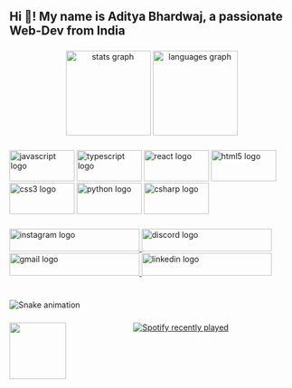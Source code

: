 <h2 align="left">Hi 👋! My name is Aditya Bhardwaj, a passionate Web-Dev from India</h2>

###

<div align="center">
  <img src="https://github-readme-stats.vercel.app/api?username=adit-bhardwaj&hide_title=false&hide_rank=false&show_icons=true&include_all_commits=true&count_private=true&disable_animations=false&theme=dracula&locale=en&hide_border=false" height="150" alt="stats graph"  />
  <img src="https://github-readme-stats.vercel.app/api/top-langs?username=adit-bhardwaj&locale=en&hide_title=false&layout=compact&card_width=320&langs_count=5&theme=dracula&hide_border=false" height="150" alt="languages graph"  />
</div>

###

<div align="left">
  <img src="https://cdn.jsdelivr.net/gh/devicons/devicon/icons/javascript/javascript-original.svg" height="55" width="115" alt="javascript logo"  />
  <img src="https://cdn.jsdelivr.net/gh/devicons/devicon/icons/typescript/typescript-plain.svg" height="55" width="115" alt="typescript logo"  />
  <img src="https://cdn.jsdelivr.net/gh/devicons/devicon/icons/react/react-original.svg" height="55" width="115" alt="react logo"  />
  <img src="https://cdn.jsdelivr.net/gh/devicons/devicon/icons/html5/html5-original.svg" height="55" width="115" alt="html5 logo"  />
  <img src="https://cdn.jsdelivr.net/gh/devicons/devicon/icons/css3/css3-original.svg" height="55" width="115" alt="css3 logo"  />
  <img src="https://cdn.jsdelivr.net/gh/devicons/devicon/icons/python/python-original.svg" height="55" width="115" alt="python logo"  />
  <img src="https://cdn.jsdelivr.net/gh/devicons/devicon/icons/csharp/csharp-original.svg" height="55" width="115" alt="csharp logo"  />
</div>

###

<div align="left">
  <a href="aditya.__.bhardwaj" target="_blank">
    <img src="https://raw.githubusercontent.com/maurodesouza/profile-readme-generator/master/src/assets/icons/social/instagram/default.svg" width="230" height="40" alt="instagram logo"  />
  </a>
  <a href="RetentionOP" target="_blank">
    <img src="https://raw.githubusercontent.com/maurodesouza/profile-readme-generator/master/src/assets/icons/social/discord/default.svg" width="230" height="40" alt="discord logo"  />
  </a>
  <a href="aditya2026bhardwaj@gmail.com" target="_blank">
    <img src="https://raw.githubusercontent.com/maurodesouza/profile-readme-generator/master/src/assets/icons/social/gmail/default.svg" width="230" height="40" alt="gmail logo"  />
  </a>
  <a href="aditya2002bhardwaj" target="_blank">
    <img src="https://raw.githubusercontent.com/maurodesouza/profile-readme-generator/master/src/assets/icons/social/linkedin/default.svg" width="230" height="40" alt="linkedin logo"  />
  </a>
</div>

###

<br clear="both">

<img src="https://raw.githubusercontent.com/adit-bhardwaj/adit-bhardwaj/output/snake.svg" alt="Snake animation" />

###

<img align="left" height="100" src="https://99designs-blog.imgix.net/blog/wp-content/uploads/2020/03/slower.gif?auto=format&q=60&fit=max&w=930"  />

###

<div align="center">
  <a href="https://open.spotify.com/user/31hhybtg5x4cmylxydczbysb2dra">
    <img src="(https://spotify-recently-played-readme.vercel.app/api?user=31hhybtg5x4cmylxydczbysb2dra&unique={true|1|on|yes})" alt="Spotify recently played"  />
  </a>
</div>

###
